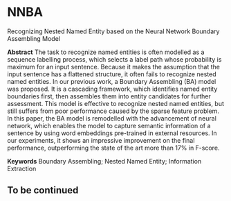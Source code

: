 # NNBA
Recognizing Nested Named Entity based on the Neural Network Boundary Assembling Model


**Abstract**
The task to recognize named entities is often modelled as a sequence labelling process, which selects a label path whose probability is maximum for an input sentence. Because it makes the assumption that the input sentence has a flattened structure, it often fails to recognize nested named entities. In our previous work, a Boundary Assembling (BA) model was proposed. It is a cascading framework, which identifies named entity boundaries first, then assembles them into entity candidates for further assessment. This model is effective to recognize nested named entities, but still suffers from poor performance caused by the sparse feature problem. In this paper, the BA model is remodelled with the advancement of neural network, which enables the model to capture semantic information of a sentence by using word embeddings pre-trained in external resources. In our experiments, it shows an impressive improvement on the final performance, outperforming the state of the art more than 17\% in F-score.

**Keywords**
Boundary Assembling; Nested Named Entity; Information Extraction


## To be continued
